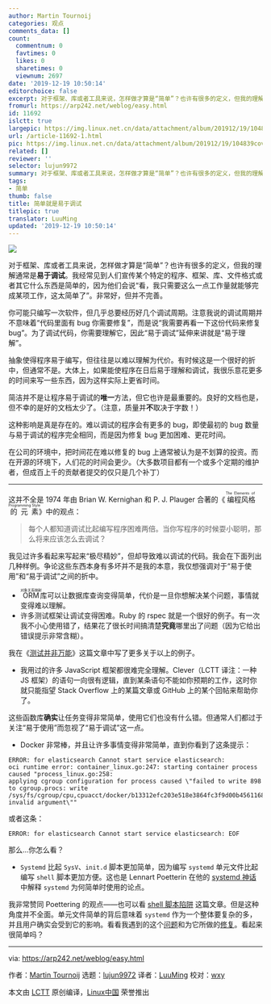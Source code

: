 ```yaml
---
author: Martin Tournoij
categories: 观点
comments_data: []
count:
  commentnum: 0
  favtimes: 0
  likes: 0
  sharetimes: 0
  viewnum: 2697
date: '2019-12-19 10:50:14'
editorchoice: false
excerpt: 对于框架、库或者工具来说，怎样做才算是“简单”？也许有很多的定义，但我的理解通常是易于调试。
fromurl: https://arp242.net/weblog/easy.html
id: 11692
islctt: true
largepic: https://img.linux.net.cn/data/attachment/album/201912/19/104839covf7uno6vpyy4n4.png
url: /article-11692-1.html
pic: https://img.linux.net.cn/data/attachment/album/201912/19/104839covf7uno6vpyy4n4.png.thumb.jpg
related: []
reviewer: ''
selector: lujun9972
summary: 对于框架、库或者工具来说，怎样做才算是“简单”？也许有很多的定义，但我的理解通常是易于调试。
tags:
- 简单
thumb: false
title: 简单就是易于调试
titlepic: true
translator: LuuMing
updated: '2019-12-19 10:50:14'
---
```


![](/data/attachment/album/201912/19/104839covf7uno6vpyy4n4.png)


对于框架、库或者工具来说，怎样做才算是“简单”？也许有很多的定义，但我的理解通常是**易于调试**。我经常见到人们宣传某个特定的程序、框架、库、文件格式或者其它什么东西是简单的，因为他们会说“看，我只需要这么一点工作量就能够完成某项工作，这太简单了”。非常好，但并不完善。


你可能只编写一次软件，但几乎总要经历好几个调试周期。注意我说的调试周期并不意味着“代码里面有 bug 你需要修复”，而是说“我需要再看一下这份代码来修复 bug”。为了调试代码，你需要理解它，因此“易于调试”延伸来讲就是“易于理解”。


抽象使得程序易于编写，但往往是以难以理解为代价。有时候这是一个很好的折中，但通常不是。大体上，如果能使程序在日后易于理解和调试，我很乐意花更多的时间来写一些东西，因为这样实际上更省时间。


简洁并不是让程序易于调试的**唯一**方法，但它也许是最重要的。良好的文档也是，但不幸的是好的文档太少了。（注意，质量并**不**取决于字数！）


这种影响是真是存在的。难以调试的程序会有更多的 bug，即使最初的 bug 数量与易于调试的程序完全相同，而是因为修复 bug 更加困难、更花时间。


在公司的环境中，把时间花在难以修复的 bug 上通常被认为是不划算的投资。而在开源的环境下，人们花的时间会更少。（大多数项目都有一个或多个定期的维护者，但成百上千的贡献者提交的仅只是几个补丁）




---


这并不全是 1974 年由 Brian W. Kernighan 和 P. J. Plauger 合著的《<ruby> 编程风格的元素 <rt>  The Elements of Programming Style </rt></ruby>》中的观点：



> 
> 每个人都知道调试比起编写程序困难两倍。当你写程序的时候耍小聪明，那么将来应该怎么去调试？
> 
> 
> 


我见过许多看起来写起来“极尽精妙”，但却导致难以调试的代码。我会在下面列出几种样例。争论这些东西本身有多坏并不是我的本意，我仅想强调对于“易于使用”和“易于调试”之间的折中。


* <ruby> ORM <rt>  对象关系映射 </rt></ruby> 库可以让数据库查询变得简单，代价是一旦你想解决某个问题，事情就变得难以理解。
* 许多测试框架让调试变得困难。Ruby 的 rspec 就是一个很好的例子。有一次我不小心使用错了，结果花了很长时间搞清楚**究竟**哪里出了问题（因为它给出错误提示非常含糊）。


我在《[测试并非万能](https://www.arp242.net/testing.html)》这篇文章中写了更多关于以上的例子。
* 我用过的许多 JavaScript 框架都很难完全理解。Clever（LCTT 译注：一种 JS 框架）的语句一向很有逻辑，直到某条语句不能如你预期的工作，这时你就只能指望 Stack Overflow 上的某篇文章或 GitHub 上的某个回帖来帮助你了。


这些函数库**确实**让任务变得非常简单，使用它们也没有什么错。但通常人们都过于关注“易于使用”而忽视了“易于调试”这一点。
* Docker 非常棒，并且让许多事情变得非常简单，直到你看到了这条提示：



```
ERROR: for elasticsearch Cannot start service elasticsearch:
oci runtime error: container_linux.go:247: starting container process caused "process_linux.go:258:
applying cgroup configuration for process caused \"failed to write 898 to cgroup.procs: write
/sys/fs/cgroup/cpu,cpuacct/docker/b13312efc203e518e3864fc3f9d00b4561168ebd4d9aad590cc56da610b8dd0e/cgroup.procs:
invalid argument\""
```

或者这条：



```
ERROR: for elasticsearch Cannot start service elasticsearch: EOF
```

那么…你怎么看？
* `Systemd` 比起 `SysV`、`init.d` 脚本更加简单，因为编写 `systemd` 单元文件比起编写 `shell` 脚本更加方便。这也是 Lennart Poetterin 在他的 [systemd 神话](http://0pointer.de/blog/projects/the-biggest-myths.html) 中解释 `systemd` 为何简单时使用的论点。


我非常赞同 Poettering 的观点——也可以看 [shell 脚本陷阱](https://www.arp242.net/shell-scripting-trap.html) 这篇文章。但是这种角度并不全面。单元文件简单的背后意味着 `systemd` 作为一个整体要复杂的多，并且用户确实会受到它的影响。看看我遇到的这个[问题](https://unix.stackexchange.com/q/185495/33645)和为它所做的[修复](https://cgit.freedesktop.org/systemd/systemd/commit/?id=6e392c9c45643d106673c6643ac8bf4e65da13c1)。看起来很简单吗？




---


via: <https://arp242.net/weblog/easy.html>


作者：[Martin Tournoij](https://arp242.net/) 选题：[lujun9972](https://github.com/lujun9972) 译者：[LuuMing](https://github.com/LuuMing) 校对：[wxy](https://github.com/wxy)


本文由 [LCTT](https://github.com/LCTT/TranslateProject) 原创编译，[Linux中国](https://linux.cn/) 荣誉推出